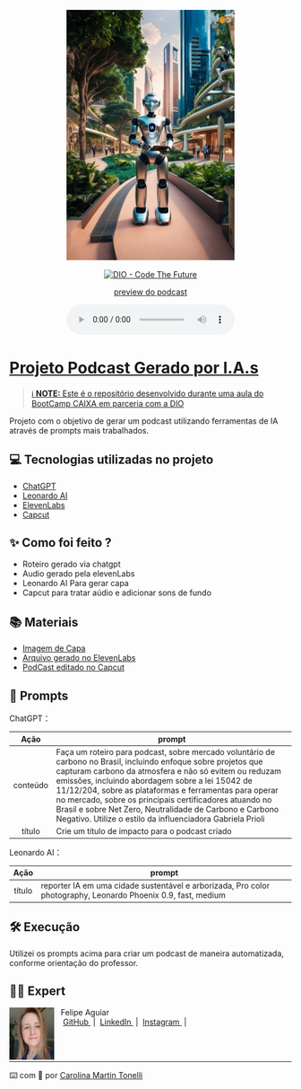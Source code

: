 <p align="center">
<img 
    src="https://github.com/carolmtonelli/prompts-for-podcast-generate-by-ia/blob/main/Capa%20do%20Podcast.jpg"
    width="300"
/>
</p>

<p align="center">
<a href="https://dio.me/">
    <img 
        src="https://img.shields.io/badge/DIO-Code_The_Future-28DA77?logo=youtube" 
        alt="DIO - Code The Future">

</p>

<p align="center">
    preview do podcast
</p>

<div align="center">
    <audio src="output/podcast_editado.MP3" controls title="Podcast editado"></audio>
</div>

# Projeto Podcast Gerado por I.A.s


 > ℹ️ **NOTE:** Este é o repositório desenvolvido durante uma aula do BootCamp CAIXA em parceria com a [DIO](https://dio.me)

Projeto com o objetivo de gerar um podcast utilizando ferramentas de IA através de prompts mais trabalhados.


## 💻 Tecnologias utilizadas no projeto

- [ChatGPT](https://chat.openai.com/) 
- [Leonardo AI](https://leonardo.ai/)
- [ElevenLabs](https://beta.elevenlabs.io/)
- [Capcut](https://www.capcut.com/pt-br/)

## ✨ Como foi feito ?

- Roteiro gerado via chatgpt
- Audio gerado pela elevenLabs
- Leonardo AI Para gerar capa
- Capcut para tratar aúdio e adicionar sons de fundo

## 📚 Materiais

- [Imagem de Capa](https://github.com/carolmtonelli/prompts-for-podcast-generate-by-ia/blob/main/Capa%20do%20Podcast.jpg)
- [Arquivo gerado no ElevenLabs](https://github.com/carolmtonelli/prompts-for-podcast-generate-by-ia/blob/main/ElevenLabs_2025-01-09T11_00_24_Alice_pre_s50_sb75_se25_b_m2.mp3)
- [PodCast editado no Capcut](https://github.com/carolmtonelli/prompts-for-podcast-generate-by-ia/blob/main/PodCast_editado.MP3)

## 🧠 Prompts


ChatGPT：

|  Ação  | prompt                                                                                 |
| :----: | -------------------------------------------------------------------------------------- |
| conteúdo | Faça um roteiro para podcast, sobre mercado voluntário de carbono no Brasil, incluindo enfoque sobre projetos que capturam carbono da atmosfera e não só evitem ou reduzam emissões, incluindo abordagem sobre a lei 15042 de 11/12/204, sobre as plataformas e ferramentas para operar no mercado, sobre os principais certificadores atuando no Brasil e sobre Net Zero, Neutralidade de Carbono e Carbono Negativo. Utilize o estilo da influenciadora Gabriela Prioli |
|  título  | Crie um título de impacto para o podcast criado|

Leonardo AI：

|  Ação  | prompt                                                                                 |
| :----: | -------------------------------------------------------------------------------------- |
| título | reporter IA em uma cidade sustentável e arborizada, Pro color photography, Leonardo Phoenix 0.9, fast, medium |


## 🛠️ Execução

Utilizei os prompts acima para criar um podcast de maneira automatizada, conforme orientação do professor.

## 👨‍💻 Expert

<p>
    <img 
      align=left 
      margin=10 
      width=80 
      src="https://github.com/carolmtonelli/prompts-for-podcast-generate-by-ia/blob/main/WhatsApp%20Image%202023-11-13%20at%2020.01.01.jpeg"
    />
    <p>&nbsp&nbsp&nbspFelipe Aguiar<br>
    &nbsp&nbsp&nbsp
    <a 
        href="https://github.com/carolmtonelli">
        GitHub
    </a>
    &nbsp;|&nbsp;
    <a 
        href="www.linkedin.com/in/felipe-exe">
        LinkedIn
    </a>
    &nbsp;|&nbsp;
    <a 
        href="https://www.instagram.com/felipeaguiar.exe/">
        Instagram
    </a>
    &nbsp;|&nbsp;</p>
</p>
<br/><br/>
<p>

---

⌨️ com 💜 por [Carolina Martin Tonelli](https://github.com/carolmtonelli)
